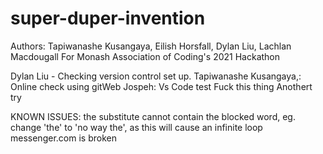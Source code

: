 # super-duper-invention
Authors: Tapiwanashe Kusangaya, Eilish Horsfall, Dylan Liu, Lachlan Macdougall
For Monash Association of Coding's 2021 Hackathon

Dylan Liu - Checking version control set up.
Tapiwanashe Kusangaya,: Online check using gitWeb
Jospeh: Vs Code test
Fuck this thing
Anothert try

KNOWN ISSUES: 
the substitute cannot contain the blocked word, eg. change 'the' to 'no way the', as this will cause an infinite loop
messenger.com is broken